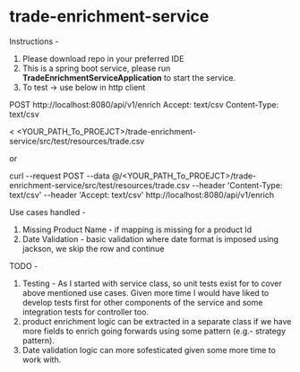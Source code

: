 # trade-enrichment-service

Instructions - 
1. Please download repo in your preferred IDE
2. This is a spring boot service, please run **TradeEnrichmentServiceApplication** to start the service.
3. To test -> 
use below in http client  

POST http://localhost:8080/api/v1/enrich
Accept: text/csv
Content-Type: text/csv

< <YOUR_PATH_To_PROEJCT>/trade-enrichment-service/src/test/resources/trade.csv

or 

curl --request POST --data @/<YOUR_PATH_To_PROEJCT>/trade-enrichment-service/src/test/resources/trade.csv --header 'Content-Type: text/csv' --header 'Accept: text/csv' http://localhost:8080/api/v1/enrich

Use cases handled - 
1. Missing Product Name - if mapping is missing for a product Id
2. Date Validation - basic validation where date format is imposed using jackson, we skip the row and continue

TODO - 
1. Testing - As I started with service class, so unit tests exist for to cover above mentioned use cases. Given more time I would have liked to develop tests first for other components of the service and some integration tests for controller too. 
2. product enrichment logic can be extracted in a separate class if we have more fields to enrich going forwards using some pattern (e.g.- strategy pattern).
3. Date validation logic can more sofesticated given some more time to work with. 
